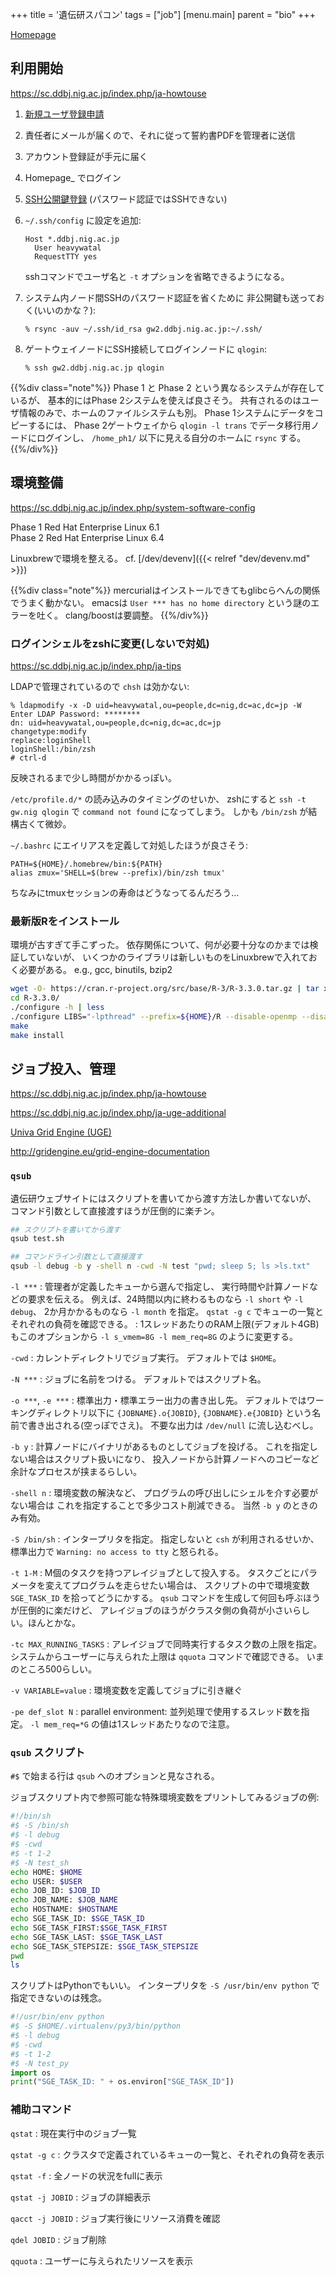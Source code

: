 +++
title = '遺伝研スパコン'
tags = ["job"]
[menu.main]
  parent = "bio"
+++

[Homepage](https://sc.ddbj.nig.ac.jp/)

## 利用開始

<https://sc.ddbj.nig.ac.jp/index.php/ja-howtouse>

1.  [新規ユーザ登録申請](https://sc.ddbj.nig.ac.jp/index.php/ja-new-application)
2.  責任者にメールが届くので、それに従って誓約書PDFを管理者に送信
3.  アカウント登録証が手元に届く
4.  Homepage\_ でログイン
5.  [SSH公開鍵登録](https://sc.ddbj.nig.ac.jp/index.php/2014-09-17-05-42-33) (パスワード認証ではSSHできない)
6.  `~/.ssh/config` に設定を追加:

        Host *.ddbj.nig.ac.jp
          User heavywatal
          RequestTTY yes

    sshコマンドでユーザ名と `-t` オプションを省略できるようになる。

7.  システム内ノード間SSHのパスワード認証を省くために
    非公開鍵も送っておく(いいのかな？):

        % rsync -auv ~/.ssh/id_rsa gw2.ddbj.nig.ac.jp:~/.ssh/

8.  ゲートウェイノードにSSH接続してログインノードに `qlogin`:

        % ssh gw2.ddbj.nig.ac.jp qlogin

{{%div class="note"%}}
Phase 1 と Phase 2 という異なるシステムが存在しているが、
基本的にはPhase 2システムを使えば良さそう。
共有されるのはユーザ情報のみで、ホームのファイルシステムも別。
Phase 1システムにデータをコピーするには、
Phase 2ゲートウェイから
`qlogin -l trans`
でデータ移行用ノードにログインし、
`/home_ph1/` 以下に見える自分のホームに `rsync` する。
{{%/div%}}

## 環境整備

<https://sc.ddbj.nig.ac.jp/index.php/system-software-config>

Phase 1 Red Hat Enterprise Linux 6.1\
Phase 2 Red Hat Enterprise Linux 6.4

Linuxbrewで環境を整える。
cf. [/dev/devenv]({{< relref "dev/devenv.md" >}})

{{%div class="note"%}}
mercurialはインストールできてもglibcらへんの関係でうまく動かない。
emacsは `User *** has no home directory` という謎のエラーを吐く。
clang/boostは要調整。
{{%/div%}}

### ログインシェルをzshに変更(しないで対処)

<https://sc.ddbj.nig.ac.jp/index.php/ja-tips>

LDAPで管理されているので `chsh` は効かない:

    % ldapmodify -x -D uid=heavywatal,ou=people,dc=nig,dc=ac,dc=jp -W
    Enter LDAP Password: ********
    dn: uid=heavywatal,ou=people,dc=nig,dc=ac,dc=jp
    changetype:modify
    replace:loginShell
    loginShell:/bin/zsh
    # ctrl-d

反映されるまで少し時間がかかるっぽい。

`/etc/profile.d/*` の読み込みのタイミングのせいか、
zshにすると `ssh -t gw.nig qlogin` で `command not found` になってしまう。
しかも `/bin/zsh` が結構古くて微妙。

`~/.bashrc` にエイリアスを定義して対処したほうが良さそう:

    PATH=${HOME}/.homebrew/bin:${PATH}
    alias zmux='SHELL=$(brew --prefix)/bin/zsh tmux'

ちなみにtmuxセッションの寿命はどうなってるんだろう...

### 最新版Rをインストール

環境が古すぎて手こずった。
依存関係について、何が必要十分なのかまでは検証していないが、
いくつかのライブラリは新しいものをLinuxbrewで入れておく必要がある。
e.g., gcc, binutils, bzip2

```sh
wget -O- https://cran.r-project.org/src/base/R-3/R-3.3.0.tar.gz | tar xz
cd R-3.3.0/
./configure -h | less
./configure LIBS="-lpthread" --prefix=${HOME}/R --disable-openmp --disable-java
make
make install
```

## ジョブ投入、管理

<https://sc.ddbj.nig.ac.jp/index.php/ja-howtouse>

<https://sc.ddbj.nig.ac.jp/index.php/ja-uge-additional>

[Univa Grid Engine (UGE)](http://www.univa.com/products/grid-engine)

<http://gridengine.eu/grid-engine-documentation>

### `qsub`

遺伝研ウェブサイトにはスクリプトを書いてから渡す方法しか書いてないが、
コマンド引数として直接渡すほうが圧倒的に楽チン。

```sh
## スクリプトを書いてから渡す
qsub test.sh

## コマンドライン引数として直接渡す
qsub -l debug -b y -shell n -cwd -N test "pwd; sleep 5; ls >ls.txt"
```

`-l ***`
:   管理者が定義したキューから選んで指定し、
    実行時間や計算ノードなどの要求を伝える。
    例えば、24時間以内に終わるものなら `-l short` や `-l debug`、
    2か月かかるものなら `-l month` を指定。
   `qstat -g c` でキューの一覧とそれぞれの負荷を確認できる。
:   1スレッドあたりのRAM上限(デフォルト4GB)もこのオプションから
    `-l s_vmem=8G -l mem_req=8G` のように変更する。

`-cwd`
:   カレントディレクトリでジョブ実行。
    デフォルトでは `$HOME`。

`-N ***`
:   ジョブに名前をつける。
    デフォルトではスクリプト名。

`-o ***`, `-e ***`
:   標準出力・標準エラー出力の書き出し先。
    デフォルトではワーキングディレクトリ以下に
    `{JOBNAME}.o{JOBID}`, `{JOBNAME}.e{JOBID}`
    という名前で書き出される(空っぽでさえ)。
    不要な出力は `/dev/null` に流し込むべし。

`-b y`
:   計算ノードにバイナリがあるものとしてジョブを投げる。
    これを指定しない場合はスクリプト扱いになり、
    投入ノードから計算ノードへのコピーなど余計なプロセスが挟まるらしい。

`-shell n`
:   環境変数の解決など、
    プログラムの呼び出しにシェルを介す必要がない場合は
    これを指定することで多少コスト削減できる。
    当然 `-b y` のときのみ有効。

`-S /bin/sh`
:   インタープリタを指定。
    指定しないと `csh` が利用されるせいか、
    標準出力で `Warning: no access to tty` と怒られる。

`-t 1-M`
:   M個のタスクを持つアレイジョブとして投入する。
    タスクごとにパラメータを変えてプログラムを走らせたい場合は、
    スクリプトの中で環境変数 `SGE_TASK_ID` を拾ってどうにかする。
    `qsub` コマンドを生成して何回も呼ぶほうが圧倒的に楽だけど、
    アレイジョブのほうがクラスタ側の負荷が小さいらしい。ほんとかな。

`-tc MAX_RUNNING_TASKS`
:   アレイジョブで同時実行するタスク数の上限を指定。
    システムからユーザーに与えられた上限は `qquota` コマンドで確認できる。
    いまのところ500らしい。

`-v VARIABLE=value`
:   環境変数を定義してジョブに引き継ぐ

`-pe def_slot N`
:   parallel environment:
    並列処理で使用するスレッド数を指定。
    `-l mem_req=*G` の値は1スレッドあたりなので注意。

### `qsub` スクリプト

`#$` で始まる行は `qsub` へのオプションと見なされる。

ジョブスクリプト内で参照可能な特殊環境変数をプリントしてみるジョブの例:

```sh
#!/bin/sh
#$ -S /bin/sh
#$ -l debug
#$ -cwd
#$ -t 1-2
#$ -N test_sh
echo HOME: $HOME
echo USER: $USER
echo JOB_ID: $JOB_ID
echo JOB_NAME: $JOB_NAME
echo HOSTNAME: $HOSTNAME
echo SGE_TASK_ID: $SGE_TASK_ID
echo SGE_TASK_FIRST:$SGE_TASK_FIRST
echo SGE_TASK_LAST: $SGE_TASK_LAST
echo SGE_TASK_STEPSIZE: $SGE_TASK_STEPSIZE
pwd
ls
```

スクリプトはPythonでもいい。
インタープリタを `-S /usr/bin/env python` で指定できないのは残念。

```py
#!/usr/bin/env python
#$ -S $HOME/.virtualenv/py3/bin/python
#$ -l debug
#$ -cwd
#$ -t 1-2
#$ -N test_py
import os
print("SGE_TASK_ID: " + os.environ["SGE_TASK_ID"])
```

### 補助コマンド

`qstat`
:   現在実行中のジョブ一覧

`qstat -g c`
:   クラスタで定義されているキューの一覧と、それぞれの負荷を表示

`qstat -f`
:   全ノードの状況をfullに表示

`qstat -j JOBID`
:   ジョブの詳細表示

`qacct -j JOBID`
:   ジョブ実行後にリソース消費を確認

`qdel JOBID`
:   ジョブ削除

`qquota`
:   ユーザーに与えられたリソースを表示
